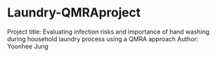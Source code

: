 # Laundry-QMRAproject

Project title: Evaluating infection risks and importance of hand washing during household laundry process using a QMRA approach
Author: Yoonhee Jung 

